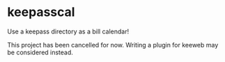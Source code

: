 # keepasscal
Use a keepass directory as a bill calendar!

This project has been cancelled for now. Writing a plugin for keeweb may be considered instead.
